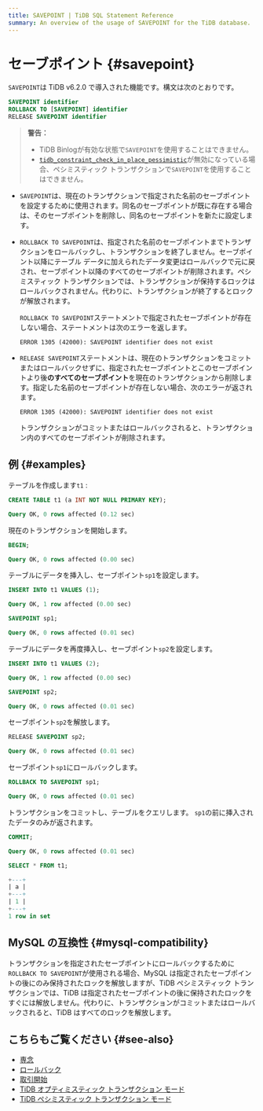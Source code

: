 ```yaml
---
title: SAVEPOINT | TiDB SQL Statement Reference
summary: An overview of the usage of SAVEPOINT for the TiDB database.
---
```


# セーブポイント {#savepoint}

`SAVEPOINT`は TiDB v6.2.0 で導入された機能です。構文は次のとおりです。

```sql
SAVEPOINT identifier
ROLLBACK TO [SAVEPOINT] identifier
RELEASE SAVEPOINT identifier
```

> **警告：**
>
> -   TiDB Binlogが有効な状態で`SAVEPOINT`を使用することはできません。
> -   [`tidb_constraint_check_in_place_pessimistic`](/system-variables.md#tidb_constraint_check_in_place_pessimistic-new-in-v630)が無効になっている場合、ペシミスティック トランザクションで`SAVEPOINT`を使用することはできません。

-   `SAVEPOINT`は、現在のトランザクションで指定された名前のセーブポイントを設定するために使用されます。同名のセーブポイントが既に存在する場合は、そのセーブポイントを削除し、同名のセーブポイントを新たに設定します。

-   `ROLLBACK TO SAVEPOINT`は、指定された名前のセーブポイントまでトランザクションをロールバックし、トランザクションを終了しません。セーブポイント以降にテーブル データに加えられたデータ変更はロールバックで元に戻され、セーブポイント以降のすべてのセーブポイントが削除されます。ペシミスティック トランザクションでは、トランザクションが保持するロックはロールバックされません。代わりに、トランザクションが終了するとロックが解放されます。

    `ROLLBACK TO SAVEPOINT`ステートメントで指定されたセーブポイントが存在しない場合、ステートメントは次のエラーを返します。

    ```
    ERROR 1305 (42000): SAVEPOINT identifier does not exist
    ```

-   `RELEASE SAVEPOINT`ステートメントは、現在のトランザクションをコミットまたはロールバックせずに、指定されたセーブポイントとこのセーブポイントより後**のすべてのセーブポイント**を現在のトランザクションから削除します。指定した名前のセーブポイントが存在しない場合、次のエラーが返されます。

    ```
    ERROR 1305 (42000): SAVEPOINT identifier does not exist
    ```

    トランザクションがコミットまたはロールバックされると、トランザクション内のすべてのセーブポイントが削除されます。

## 例 {#examples}

テーブルを作成します`t1` :

```sql
CREATE TABLE t1 (a INT NOT NULL PRIMARY KEY);
```

```sql
Query OK, 0 rows affected (0.12 sec)
```

現在のトランザクションを開始します。

```sql
BEGIN;
```

```sql
Query OK, 0 rows affected (0.00 sec)
```

テーブルにデータを挿入し、セーブポイント`sp1`を設定します。

```sql
INSERT INTO t1 VALUES (1);
```

```sql
Query OK, 1 row affected (0.00 sec)
```

```sql
SAVEPOINT sp1;
```

```sql
Query OK, 0 rows affected (0.01 sec)
```

テーブルにデータを再度挿入し、セーブポイント`sp2`を設定します。

```sql
INSERT INTO t1 VALUES (2);
```

```sql
Query OK, 1 row affected (0.00 sec)
```

```sql
SAVEPOINT sp2;
```

```sql
Query OK, 0 rows affected (0.01 sec)
```

セーブポイント`sp2`を解放します。

```sql
RELEASE SAVEPOINT sp2;
```

```sql
Query OK, 0 rows affected (0.01 sec)
```

セーブポイント`sp1`にロールバックします。

```sql
ROLLBACK TO SAVEPOINT sp1;
```

```sql
Query OK, 0 rows affected (0.01 sec)
```

トランザクションをコミットし、テーブルをクエリします。 `sp1`の前に挿入されたデータのみが返されます。

```sql
COMMIT;
```

```sql
Query OK, 0 rows affected (0.01 sec)
```

```sql
SELECT * FROM t1;
```

```sql
+---+
| a |
+---+
| 1 |
+---+
1 row in set
```

## MySQL の互換性 {#mysql-compatibility}

トランザクションを指定されたセーブポイントにロールバックするために`ROLLBACK TO SAVEPOINT`が使用される場合、MySQL は指定されたセーブポイントの後にのみ保持されたロックを解放しますが、TiDB ペシミスティック トランザクションでは、TiDB は指定されたセーブポイントの後に保持されたロックをすぐには解放しません。代わりに、トランザクションがコミットまたはロールバックされると、TiDB はすべてのロックを解放します。

## こちらもご覧ください {#see-also}

-   [専念](/sql-statements/sql-statement-commit.md)
-   [ロールバック](/sql-statements/sql-statement-rollback.md)
-   [取引開始](/sql-statements/sql-statement-start-transaction.md)
-   [TiDB オプティミスティック トランザクション モード](/optimistic-transaction.md)
-   [TiDB ペシミスティック トランザクション モード](/pessimistic-transaction.md)
